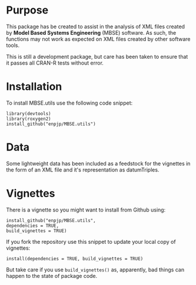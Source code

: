 # Purpose

This package has be created to assist in the analysis of XML files created by **Model Based Systems Engineering** (MBSE) software. As such, the functions may not work as expected on XML files created by other software tools.

This is still a development package, but care has been taken to ensure that it passes all CRAN-R tests without error.

# Installation

To install MBSE.utils use the following code snippet:

    library(devtools)
    library(roxygen2)
    install_github("enpjp/MBSE.utils")
    
# Data

Some lightweight data has been included as a feedstock for the vignettes in the form of an XML file and it's representation as datumTriples.

#  Vignettes

There is a vignette so you might want to install from Github using:

    install_github("enpjp/MBSE.utils", 
    dependencies = TRUE, 
    build_vignettes = TRUE)
    
If you fork the repository use this snippet to update your local copy of vignettes:

    install(dependencies = TRUE, build_vignettes = TRUE)
   
But take care if you use `build_vignettes()` as, apparently, bad things can happen to the state of package code.
